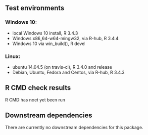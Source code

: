 ## Test environments
### Windows 10:
* local Windows 10 install, R 3.4.3
* Windows x86_64-w64-mingw32, via R-hub, R 3.4.4
* Windows 10 via win_build(), R devel

### Linux:
* ubuntu 14.04.5 (on travis-ci), R 3.4.0 and release
* Debian, Ubuntu, Fedora and Centos, via R-hub, R 3.4.3

## R CMD check results
R CMD has noet yet been run

## Downstream dependencies
There are currently no downstream dependencies for this package.
